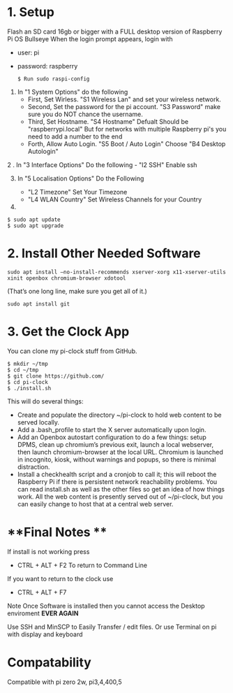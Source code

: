 # **1. Setup**

Flash an SD card 16gb or bigger with a FULL desktop version of Raspberry Pi OS Bullseye
When the login prompt appears, login with
  - user: pi
  - password: raspberry

	    $ Run sudo raspi-config

   1. In "1 System Options" do the following
      - First, Set Wirless. "S1 Wireless Lan" and set your wireless network.
      - Second, Set the password for the pi account. "S3 Password" make sure you do NOT chance the username.
      - Third, Set Hostname. "S4 Hostname" Defualt Should be "raspberrypi.local" But for networks with multiple Raspberry pi's you need to add a number to the end
      - Forth, Allow Auto Login. "S5 Boot / Auto Login" Choose "B4 Desktop Autologin"

   2 . In "3 Interface Options" Do the following
       - "I2 SSH" Enable ssh

   3. In "5 Localisation Options" Do the Following
       - "L2 Timezone" Set Your Timezone
       - "L4 WLAN Country" Set Wireless Channels for your Country

   4. 
	  
    $ sudo apt update
    $ sudo apt upgrade

# **2. Install Other Needed Software**

    sudo apt install –no-install-recommends xserver-xorg x11-xserver-utils xinit openbox chromium-browser xdotool
(That’s one long line, make sure you get all of it.)

    sudo apt install git

# **3. Get the Clock App**
You can clone my pi-clock stuff from GitHub.
  
    $ mkdir ~/tmp
    $ cd ~/tmp
    $ git clone https://github.com/
    $ cd pi-clock
    $ ./install.sh

This will do several things:
* Create and populate the directory ~/pi-clock to hold web content to be served locally.
* Add a .bash_profile to start the X server automatically upon login.
* Add an Openbox autostart configuration to do a few things: setup DPMS, clean up chromium’s previous exit, launch a local webserver, then launch chromium-browser at the local URL. Chromium is launched in incognito, kiosk, without warnings and popups, so there is minimal distraction.
* Install a checkhealth script and a cronjob to call it; this will reboot the Raspberry Pi if there is persistent network reachability problems.
You can read install.sh as well as the other files so get an idea of how things work. All the web content is presently served out of ~/pi-clock, but you can easily change to host that at a central web server.

# **Final Notes **

If install is not working press 
- CTRL + ALT + F2
To return to Command Line

If you want to return to the clock use 
- CTRL + ALT + F7

Note Once Software is installed then you cannot access the Desktop enviroment **EVER AGAIN**

Use SSH and MinSCP to Easily Transfer / edit files. Or use Terminal on pi with display and keyboard

# **Compatability**

Compatible with pi zero 2w, pi3,4,400,5


